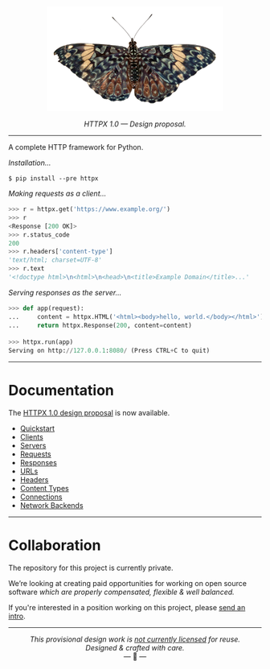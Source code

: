 <p align="center">
  <img width="350" height="208" src="https://raw.githubusercontent.com/encode/httpx/master/docs/img/butterfly.png" alt='HTTPX'>
</p>

<p align="center"><em>HTTPX 1.0 — Design proposal.</em></p>

---

A complete HTTP framework for Python.

*Installation...*

```shell
$ pip install --pre httpx
```

*Making requests as a client...*

```python
>>> r = httpx.get('https://www.example.org/')
>>> r
<Response [200 OK]>
>>> r.status_code
200
>>> r.headers['content-type']
'text/html; charset=UTF-8'
>>> r.text
'<!doctype html>\n<html>\n<head>\n<title>Example Domain</title>...'
```

*Serving responses as the server...*

```python
>>> def app(request):
...     content = httpx.HTML('<html><body>hello, world.</body></html>')
...     return httpx.Response(200, content=content)

>>> httpx.run(app)
Serving on http://127.0.0.1:8080/ (Press CTRL+C to quit)
```

---

# Documentation

The [HTTPX 1.0 design proposal](https://www.encode.io/httpnext/) is now available.

* [Quickstart](https://www.encode.io/httpnext/quickstart)
* [Clients](https://www.encode.io/httpnext/clients)
* [Servers](https://www.encode.io/httpnext/servers)
* [Requests](https://www.encode.io/httpnext/requests)
* [Responses](https://www.encode.io/httpnext/responses)
* [URLs](https://www.encode.io/httpnext/urls)
* [Headers](https://www.encode.io/httpnext/headers)
* [Content Types](https://www.encode.io/httpnext/content-types)
* [Connections](https://www.encode.io/httpnext/connections)
* [Network Backends](https://www.encode.io/httpnext/networking)

---

# Collaboration

The repository for this project is currently private.

We’re looking at creating paid opportunities for working on open source software *which are properly compensated, flexible & well balanced.*

If you're interested in a position working on this project, please <a href="mailto:kim@encode.io">send an intro</a>.

---

<p align="center"><i>This provisional design work is <a href="https://github.com/encode/httpnext/blob/master/LICENSE.md">not currently licensed</a> for reuse.<br/>Designed & crafted with care.</i><br/>&mdash; 🦋 &mdash;</p>
